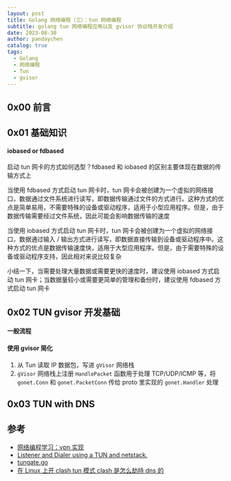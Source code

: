 ```yaml
---
layout: post
title: Golang 网络编程（三）：tun 网络编程
subtitle: golang tun 网络编程应用以及 gvisor 协议栈开发介绍
date: 2023-08-30
author: pandaychen
catalog: true
tags:
  - Golang
  - 网络编程
  - Tun
  - gvisor
---
```



##  0x00    前言


##  0x01  基础知识

####  iobased or fdbased

启动 tun 网卡的方式如何选型？fdbased 和 iobased 的区别主要体现在数据的传输方式上

当使用 fdbased 方式启动 tun 网卡时，tun 网卡会被创建为一个虚拟的网络接口，数据通过文件系统进行读写，即数据传输通过文件的方式进行。这种方式的优点是简单易用，不需要特殊的设备或驱动程序，适用于小型应用程序。但是，由于数据传输需要经过文件系统，因此可能会影响数据传输的速度

当使用 iobased 方式启动 tun 网卡时，tun 网卡会被创建为一个虚拟的网络接口，数据通过输入 / 输出方式进行读写，即数据直接传输到设备或驱动程序中。这种方式的优点是数据传输速度快，适用于大型应用程序。但是，由于需要特殊的设备或驱动程序支持，因此相对来说比较复杂

小结一下，当需要处理大量数据或需要更快的速度时，建议使用 iobased 方式启动 tun 网卡；当数据量较小或需要更简单的管理和备份时，建议使用 fdbased 方式启动 tun 网卡


## 0x02 TUN gvisor 开发基础

####  一般流程


####  使用 gvisor 简化

1.  从 Tun 读取 IP 数据包，写进 `gVisor` 网络栈
2.  `gVisor` 网络栈上注册 `HandlePacket` 函数用于处理 TCP/UDP/ICMP 等，将 `gonet.Conn` 和 `gonet.PacketConn` 传给 proto 里实现的 `gonet.Handler` 处理



##  0x03  TUN with DNS

[](https://dreamacro.github.io/clash/)

##  参考
-   [网络编程学习：vpn 实现](https://www.jianshu.com/p/e74374a9c473)
-   [Listener and Dialer using a TUN and netstack.](https://github.com/costinm/tungate)
-   [tungate.go](https://github.com/costinm/tungate/blob/main/gvisor/cmd/tungate.go)
-   [在 Linux 上开 clash tun 模式 clash 是怎么劫持 dns 的](https://www.v2ex.com/t/880652)
